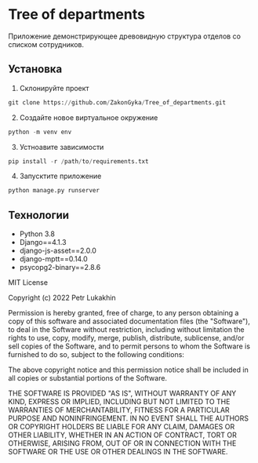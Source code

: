 # Tree of departments
Приложение демонстрирующее древовидную структура отделов со списком сотрудников. 
## Установка
1. Склонируйте проект
```Python
git clone https://github.com/ZakonGyka/Tree_of_departments.git
```
2. Создайте новое виртуальное окружение
```Python
python -m venv env
```
3. Устноавите зависимости
```Python
pip install -r /path/to/requirements.txt
```
4. Запусктите приложение
```Python
python manage.py runserver
```
## Технологии
- Python 3.8
- Django==4.1.3
- django-js-asset==2.0.0
- django-mptt==0.14.0 
- psycopg2-binary==2.8.6

MIT License

Copyright (c) 2022 Petr Lukakhin

Permission is hereby granted, free of charge, to any person obtaining a copy of this software and associated documentation files (the "Software"), to deal in the Software without restriction, including without limitation the rights to use, copy, modify, merge, publish, distribute, sublicense, and/or sell copies of the Software, and to permit persons to whom the Software is furnished to do so, subject to the following conditions:

The above copyright notice and this permission notice shall be included in all copies or substantial portions of the Software.

THE SOFTWARE IS PROVIDED "AS IS", WITHOUT WARRANTY OF ANY KIND, EXPRESS OR IMPLIED, INCLUDING BUT NOT LIMITED TO THE WARRANTIES OF MERCHANTABILITY, FITNESS FOR A PARTICULAR PURPOSE AND NONINFRINGEMENT. IN NO EVENT SHALL THE AUTHORS OR COPYRIGHT HOLDERS BE LIABLE FOR ANY CLAIM, DAMAGES OR OTHER LIABILITY, WHETHER IN AN ACTION OF CONTRACT, TORT OR OTHERWISE, ARISING FROM, OUT OF OR IN CONNECTION WITH THE SOFTWARE OR THE USE OR OTHER DEALINGS IN THE SOFTWARE.
